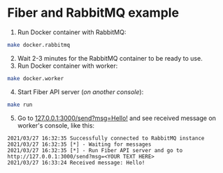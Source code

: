 # Fiber and RabbitMQ example

1. Run Docker container with RabbitMQ:

```bash
make docker.rabbitmq
```

2. Wait 2-3 minutes for the RabbitMQ container to be ready to use.
3. Run Docker container with worker:

```bash
make docker.worker
```

4. Start Fiber API server (_on another console_):

```bash
make run
```

5. Go to [127.0.0.1:3000/send?msg=Hello!](http://127.0.0.1:3000/send?msg=Hello!) and see received message on worker's console, like this:

```console
2021/03/27 16:32:35 Successfully connected to RabbitMQ instance
2021/03/27 16:32:35 [*] - Waiting for messages
2021/03/27 16:32:35 [*] - Run Fiber API server and go to http://127.0.0.1:3000/send?msg=<YOUR TEXT HERE>
2021/03/27 16:33:24 Received message: Hello!
```
